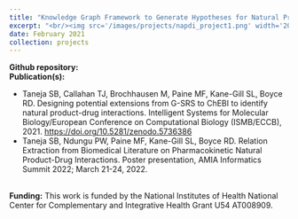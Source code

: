 ```yaml
---
title: "Knowledge Graph Framework to Generate Hypotheses for Natural Product-Drug Interactions"
excerpt: "<br/><img src='/images/projects/napdi_project1.png' width='200'>"
date: February 2021
collection: projects
---
```



**Github repository:**
<br/>**Publication(s):**
* Taneja SB, Callahan TJ, Brochhausen M, Paine MF, Kane-Gill SL, Boyce RD. Designing potential extensions from G-SRS to ChEBI to identify natural product-drug interactions. Intelligent Systems for Molecular Biology/European Conference on Computational Biology (ISMB/ECCB), 2021. https://doi.org/10.5281/zenodo.5736386
* Taneja SB, Ndungu PW, Paine MF, Kane-Gill SL, Boyce RD. Relation Extraction from Biomedical Literature on Pharmacokinetic Natural Product-Drug Interactions. Poster presentation, AMIA Informatics Summit 2022; March 21-24, 2022.

<br/>**Funding:** This work is funded by the National Institutes of Health National Center for Complementary and Integrative Health Grant U54 AT008909.
